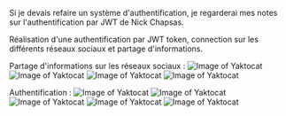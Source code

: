Si je devais refaire un système d'authentification, je regarderai mes notes sur l'authentification par JWT de Nick Chapsas.

Réalisation d'une authentification par JWT token, connection sur les différents réseaux sociaux et partage d'informations.


Partage d'informations sur les réseaux sociaux :
![Image of Yaktocat](https://imgur.com/plkLtkQ.png)
![Image of Yaktocat](https://imgur.com/XojP9sV.png)
![Image of Yaktocat](https://imgur.com/oVUddTZ.png)
![Image of Yaktocat](https://imgur.com/8JNUv7U.png)

Authentification :
![Image of Yaktocat](https://imgur.com/MyMIuqU.png)
![Image of Yaktocat](https://imgur.com/nbz1A67.png)
![Image of Yaktocat](https://imgur.com/65gI0Gv.png)
![Image of Yaktocat](https://imgur.com/7ufbePh.png)
![Image of Yaktocat](https://imgur.com/mataMlN.png)
